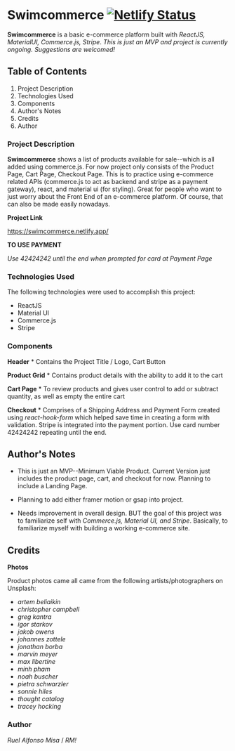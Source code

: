 # Swimcommerce [![Netlify Status](https://api.netlify.com/api/v1/badges/cb41f62d-2ccc-4aca-8dd7-124813693d92/deploy-status)](https://app.netlify.com/sites/swimfan/deploys)

**Swimcommerce** is a basic e-commerce platform built with _ReactJS, MaterialUI, Commerce.js, Stripe_. _This is just an MVP and project is currently ongoing. Suggestions are welcomed!_

## Table of Contents

1. Project Description
2. Technologies Used
3. Components
4. Author's Notes
5. Credits
6. Author

### Project Description

**Swimcommerce** shows a list of products available for sale--which is all added using commerce.js. For now project only consists of the Product Page, Cart Page, Checkout Page. This is to practice using e-commerce related APIs (commerce.js to act as backend and stripe as a payment gateway), react, and material ui (for styling). Great for people who want to just worry about the Front End of an e-commerce platform. Of course, that can also be made easily nowadays.

**Project Link**

https://swimcommerce.netlify.app/

**TO USE PAYMENT**

_Use *42424242* until the end when prompted for card at Payment Page_

### Technologies Used

The following technologies were used to accomplish this project:

- ReactJS
- Material UI
- Commerce.js
- Stripe

### Components

**Header** \* Contains the Project Title / Logo, Cart Button

**Product Grid** \* Contains product details with the ability to add it to the cart

**Cart Page** \* To review products and gives user control to add or subtract quantity, as well as empty the entire cart

**Checkout** \* Comprises of a Shipping Address and Payment Form created using _react-hook-form_ which helped save time in creating a form with validation. Stripe is integrated into the payment portion. Use card number 42424242 repeating until the end.

## Author's Notes

- This is just an MVP--Minimum Viable Product. Current Version just includes the product page, cart, and checkout for now. Planning to include a Landing Page.

- Planning to add either framer motion or gsap into project.

- Needs improvement in overall design. BUT the goal of this project was to familiarize self with _Commerce.js, Material UI, and Stripe_. Basically, to familiarize myself with building a working e-commerce site.

## Credits

**Photos**

Product photos came all came from the following artists/photographers on Unsplash:

- _artem beliaikin_
- _christopher campbell_
- _greg kantra_
- _igor starkov_
- _jakob owens_
- _johannes zottele_
- _jonathan borba_
- _marvin meyer_
- _max libertine_
- _minh pham_
- _noah buscher_
- _pietra schwarzler_
- _sonnie hiles_
- _thought catalog_
- _tracey hocking_

### Author

_Ruel Alfonso Misa_ / _RM!_

